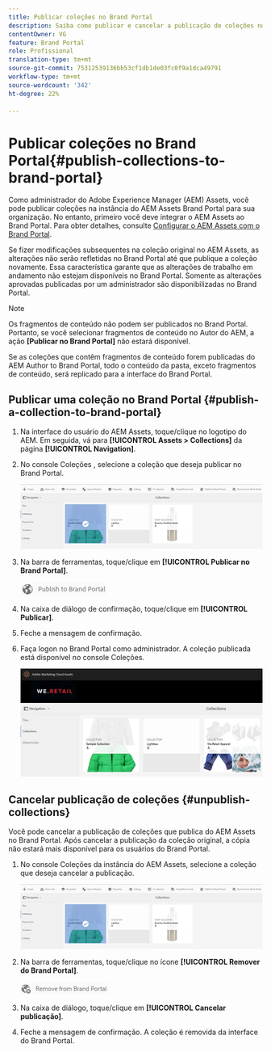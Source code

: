 ```yaml
---
title: Publicar coleções no Brand Portal
description: Saiba como publicar e cancelar a publicação de coleções no Brand Portal.
contentOwner: VG
feature: Brand Portal
role: Profissional
translation-type: tm+mt
source-git-commit: 75312539136bb53cf1db1de03fc0f9a1dca49791
workflow-type: tm+mt
source-wordcount: '342'
ht-degree: 22%

---
```



# Publicar coleções no Brand Portal{#publish-collections-to-brand-portal}

Como administrador do Adobe Experience Manager (AEM) Assets, você pode publicar coleções na instância do AEM Assets Brand Portal para sua organização. No entanto, primeiro você deve integrar o AEM Assets ao Brand Portal. Para obter detalhes, consulte [Configurar o AEM Assets com o Brand Portal](configure-aem-assets-with-brand-portal.md).

Se fizer modificações subsequentes na coleção original no AEM Assets, as alterações não serão refletidas no Brand Portal até que publique a coleção novamente. Essa característica garante que as alterações de trabalho em andamento não estejam disponíveis no Brand Portal. Somente as alterações aprovadas publicadas por um administrador são disponibilizadas no Brand Portal.

>[!NOTE]
>
>Os fragmentos de conteúdo não podem ser publicados no Brand Portal. Portanto, se você selecionar fragmentos de conteúdo no Autor do AEM, a ação **[Publicar no Brand Portal]** não estará disponível.
>
>Se as coleções que contêm fragmentos de conteúdo forem publicadas do AEM Author to Brand Portal, todo o conteúdo da pasta, exceto fragmentos de conteúdo, será replicado para a interface do Brand Portal.

## Publicar uma coleção no Brand Portal {#publish-a-collection-to-brand-portal}

1. Na interface do usuário do AEM Assets, toque/clique no logotipo do AEM. Em seguida, vá para **[!UICONTROL Assets > Collections]** da página **[!UICONTROL Navigation]**.
2. No console Coleções , selecione a coleção que deseja publicar no Brand Portal.

   ![select_collection](assets/select_collection.png)

3. Na barra de ferramentas, toque/clique em **[!UICONTROL Publicar no Brand Portal]**.

   ![publish_to_bp_icon](assets/publish_to_bp_icon.png)

4. Na caixa de diálogo de confirmação, toque/clique em **[!UICONTROL Publicar]**.
5. Feche a mensagem de confirmação.
6. Faça logon no Brand Portal como administrador. A coleção publicada está disponível no console Coleções.

   ![published_collection](assets/published_collection.png)

## Cancelar publicação de coleções {#unpublish-collections}

Você pode cancelar a publicação de coleções que publica do AEM Assets no Brand Portal. Após cancelar a publicação da coleção original, a cópia não estará mais disponível para os usuários do Brand Portal.

1. No console Coleções da instância do AEM Assets, selecione a coleção que deseja cancelar a publicação.

   ![select_collection-1](assets/select_collection-1.png)

2. Na barra de ferramentas, toque/clique no ícone **[!UICONTROL Remover do Brand Portal]**.

   ![remove_from_bp_icon](assets/remove_from_bp_icon.png)

3. Na caixa de diálogo, toque/clique em **[!UICONTROL Cancelar publicação]**.
4. Feche a mensagem de confirmação. A coleção é removida da interface do Brand Portal.
